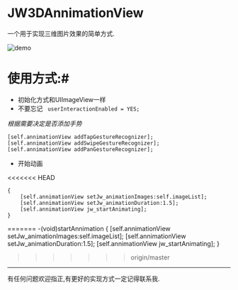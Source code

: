 # JW3DAnnimationView

一个用于实现三维图片效果的简单方式.



 ![demo](file:///var/folders/b6/h1v3f5j91hb8cyfswdky3v780000gn/T/cn.wiz.wiznoteformac/WizNote/aa87f5e5-a7de-45ad-8bbe-9bff358a8cdb.gif)

# 使用方式:#

- 初始化方式和UIImageView一样
- 不要忘记   ` userInteractionEnabled = YES;`

*根据需要决定是否添加手势*

    [self.annimationView addTapGestureRecognizer];
    [self.annimationView addSwipeGestureRecognizer];
    [self.annimationView addPanGestureRecognizer];
- 开始动画

<<<<<<< HEAD
  ```-(void)startAnnimation
  {
      [self.annimationView setJw_animationImages:self.imageList];
      [self.annimationView setJw_animationDuration:1.5];
      [self.annimationView jw_startAnimating];
  }
  ```
=======
    -(void)startAnnimation
    {
    [self.annimationView setJw_animationImages:self.imageList];
    [self.annimationView setJw_animationDuration:1.5];
    [self.annimationView jw_startAnimating];
    }
>>>>>>> origin/master


---

有任何问题欢迎指正,有更好的实现方式一定记得联系我.

